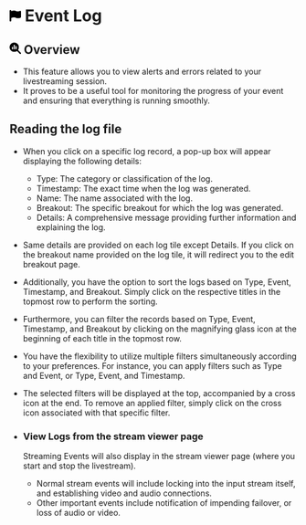 # <img src="https://raw.githubusercontent.com/vishaldhole173/pro-stream-documentation/main/fontawesome/svgs/solid/flag.svg" width="20" height="20"> Event Log

## <img src="https://raw.githubusercontent.com/vishaldhole173/pro-stream-documentation/main/fontawesome/svgs/solid/magnifying-glass-chart.svg" width="20" height="20"> Overview
- This feature allows you to view alerts and errors related to your livestreaming session.
- It proves to be a useful tool for monitoring the progress of your event and ensuring that everything is running smoothly.

## Reading the log file
- When you click on a specific log record, a pop-up box will appear displaying the following details:
    - Type: The category or classification of the log.
    - Timestamp: The exact time when the log was generated.
    - Name: The name associated with the log.
    - Breakout: The specific breakout for which the log was generated.
    - Details: A comprehensive message providing further information and explaining the log.

- Same details are provided on each log tile except Details. If you click on the breakout name provided on the log tile, it will redirect you to the edit breakout page.
- Additionally, you have the option to sort the logs based on Type, Event, Timestamp, and Breakout. Simply click on the respective titles in the topmost row to perform the sorting. 
- Furthermore, you can filter the records based on Type, Event, Timestamp, and Breakout by clicking on the magnifying glass icon at the beginning of each title in the topmost row. 
- You have the flexibility to utilize multiple filters simultaneously according to your preferences. For instance, you can apply filters such as Type and Event, or Type, Event, and Timestamp.
- The selected filters will be displayed at the top, accompanied by a cross icon at the end. To remove an applied filter, simply click on the cross icon associated with that specific filter.

- ### View Logs from the stream viewer page 
    Streaming Events will also display in the stream viewer page (where you start and stop the livestream).
    - Normal stream events will include locking into the input stream itself, and establishing video and audio connections.
    - Other important events include notification of impending failover, or loss of audio or video.
